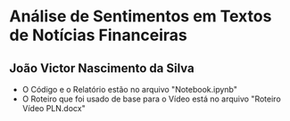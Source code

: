 # Análise de Sentimentos em Textos de Notícias Financeiras

## João Victor Nascimento da Silva

* O Código e o Relatório estão no arquivo "Notebook.ipynb"
* O Roteiro que foi usado de base para o Vídeo está no arquivo "Roteiro Vídeo PLN.docx"
